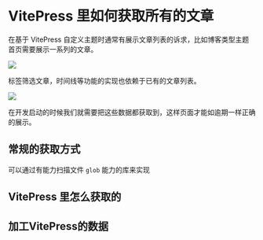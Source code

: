 # VitePress 里如何获取所有的文章

在基于 VitePress 自定义主题时通常有展示文章列表的诉求，比如博客类型主题首页需要展示一系列的文章。

![](https://cdn.upyun.sugarat.top/mdImg/sugar/f248f0197ab5cbea564e778e925e9809)

标签筛选文章，时间线等功能的实现也依赖于已有的文章列表。

![](https://cdn.upyun.sugarat.top/mdImg/sugar/7a4baf9854717a37556010b6caf4e260)

在开发启动的时候我们就需要把这些数据都获取到，这样页面才能如逾期一样正确的展示。

## 常规的获取方式
可以通过有能力扫描文件 `glob` 能力的库来实现

## VitePress 里怎么获取的

## 加工VitePress的数据

